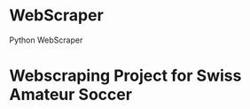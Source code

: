 # WebScraper
Python WebScraper


Webscraping Project for Swiss Amateur Soccer
============================================

